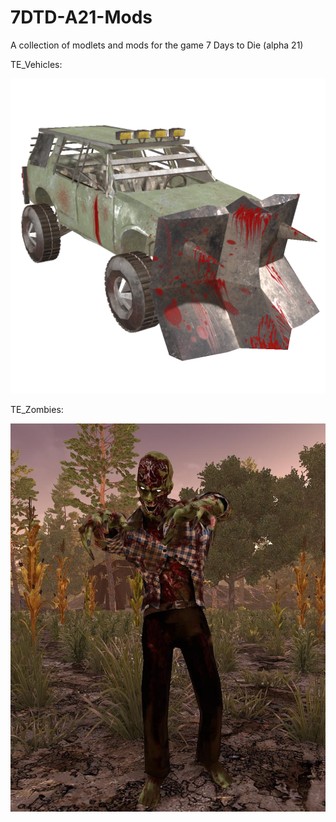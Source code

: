 # 7DTD-A21-Mods

A collection of modlets and mods for the game 7 Days to Die (alpha 21)

TE_Vehicles:

![Freddy](https://raw.githubusercontent.com/TormentedEmu/7DTD-A21-Mods/main/ApocTruck_TE.png)


TE_Zombies:

![Freddy](https://raw.githubusercontent.com/TormentedEmu/7DTD-A21-Mods/main/7DaysToDie_Freddy.jpg)
